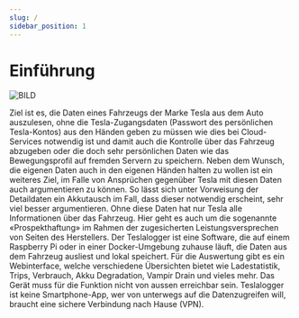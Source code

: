 ```yaml
---
slug: /
sidebar_position: 1
---
```

# Einführung

![BILD](/img/grafana-08.png)

Ziel ist es, die Daten eines Fahrzeugs der Marke Tesla aus dem Auto auszulesen, ohne die Tesla-Zugangsdaten (Passwort des persönlichen Tesla-Kontos) aus den Händen geben zu müssen wie dies bei Cloud-Services notwendig ist und damit auch die Kontrolle über das Fahrzeug abzugeben oder die doch sehr persönlichen Daten wie das Bewegungsprofil auf fremden Servern zu speichern.
Neben dem Wunsch, die eigenen Daten auch in den eigenen Händen halten zu wollen ist ein weiteres Ziel, im Falle von Ansprüchen gegenüber Tesla mit diesen Daten auch argumentieren zu können. So lässt sich unter Vorweisung der Detaildaten ein Akkutausch im Fall, dass dieser notwendig erscheint, sehr viel besser argumentieren. Ohne diese Daten hat nur Tesla alle Informationen über das Fahrzeug. Hier geht es auch um die sogenannte «Prospekthaftung» im Rahmen der zugesicherten Leistungsversprechen von Seiten des Herstellers.
Der Teslalogger ist eine Software, die auf einem Raspberry Pi oder in einer Docker-Umgebung zuhause läuft, die Daten aus dem Fahrzeug ausliest und lokal speichert. Für die Auswertung gibt es ein Webinterface, welche verschiedene Übersichten bietet wie Ladestatistik, Trips, Verbrauch, Akku Degradation, Vampir Drain und vieles mehr. Das Gerät muss für die Funktion nicht von aussen erreichbar sein. Teslalogger ist keine Smartphone-App, wer von unterwegs auf die Datenzugreifen will, braucht eine sichere Verbindung nach Hause (VPN).